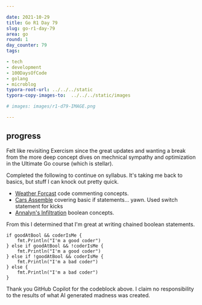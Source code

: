 ```yaml
---

date: 2021-10-29
title: Go R1 Day 79
slug: go-r1-day-79
area: go
round: 1
day_counter: 79
tags:

- tech
- development
- 100DaysOfCode
- golang
- microblog
typora-root-url: ../../../static
typora-copy-images-to:  ../../../static/images

# images: images/r1-d79-IMAGE.png

---
```


## progress

Felt like revisiting Exercism since the great updates and wanting a break from the more deep concept dives on mechnical sympathy and optimization in the Ultimate Go course (which is stellar).

Completed the following to continue on syllabus.
It's taking me back to basics, but stuff I can knock out pretty quick.

- [Weather Forcast](https://exercism.org/tracks/go/exercises/weather-forecast/solutions/sheldonhull) code commenting concepts.
- [Cars Assemble](https://exercism.org/tracks/go/exercises/cars-assemble/solutions/sheldonhull) covering basic if statements... yawn.
Used switch statement for kicks
- [Annalyn's Infiltration](https://exercism.org/tracks/go/exercises/annalyns-infiltration/solutions/sheldonhull) boolean concepts.

From this I determined that I'm great at writing chained boolean statements.

    if goodAtBool && coderIsMe {
        fmt.Println("I'm a good coder")
    } else if goodAtBool && !coderIsMe {
        fmt.Println("I'm a good coder")
    } else if !goodAtBool && coderIsMe {
        fmt.Println("I'm a bad coder")
    } else {
        fmt.Println("I'm a bad coder")
    }

Thank you GitHub Copilot for the codeblock above.
I claim no responsibility to the results of what AI generated madness was created.
